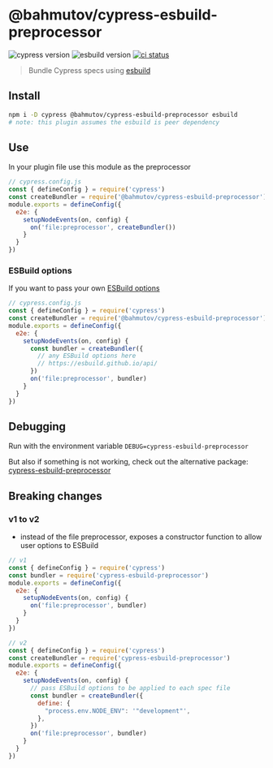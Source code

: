 # @bahmutov/cypress-esbuild-preprocessor

![cypress version](https://img.shields.io/badge/cypress-10.1.0-brightgreen) ![esbuild version](https://img.shields.io/badge/esbuild-0.14.42-brightgreen) [![ci status][ci image]][ci url]
> Bundle Cypress specs using [esbuild](https://esbuild.github.io/)

## Install

```bash
npm i -D cypress @bahmutov/cypress-esbuild-preprocessor esbuild
# note: this plugin assumes the esbuild is peer dependency
```

## Use

In your plugin file use this module as the preprocessor

```js
// cypress.config.js
const { defineConfig } = require('cypress')
const createBundler = require('@bahmutov/cypress-esbuild-preprocessor')
module.exports = defineConfig({
  e2e: {
    setupNodeEvents(on, config) {
      on('file:preprocessor', createBundler())
    }
  }
})
```

### ESBuild options

If you want to pass your own [ESBuild options](https://esbuild.github.io/api/)

```js
// cypress.config.js
const { defineConfig } = require('cypress')
const createBundler = require('@bahmutov/cypress-esbuild-preprocessor')
module.exports = defineConfig({
  e2e: {
    setupNodeEvents(on, config) {
      const bundler = createBundler({
        // any ESBuild options here
        // https://esbuild.github.io/api/
      })
      on('file:preprocessor', bundler)
    }
  }
})
```

## Debugging

Run with the environment variable `DEBUG=cypress-esbuild-preprocessor`

But also if something is not working, check out the alternative package: [cypress-esbuild-preprocessor](https://github.com/sod/cypress-esbuild-preprocessor#readme)

## Breaking changes

### v1 to v2

- instead of the file preprocessor, exposes a constructor function to allow user options to ESBuild

```js
// v1
const { defineConfig } = require('cypress')
const bundler = require('cypress-esbuild-preprocessor')
module.exports = defineConfig({
  e2e: {
    setupNodeEvents(on, config) {
      on('file:preprocessor', bundler)
    }
  }
})

// v2
const { defineConfig } = require('cypress')
const createBundler = require('cypress-esbuild-preprocessor')
module.exports = defineConfig({
  e2e: {
    setupNodeEvents(on, config) {
      // pass ESBuild options to be applied to each spec file
      const bundler = createBundler({
        define: {
          "process.env.NODE_ENV": '"development"',
        },
      })
      on('file:preprocessor', bundler)
    }
  }
})
```

[ci image]: https://github.com/bahmutov/cypress-esbuild-preprocessor/workflows/ci/badge.svg?branch=main
[ci url]: https://github.com/bahmutov/cypress-esbuild-preprocessor/actions
